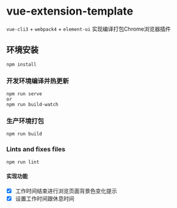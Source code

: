 # vue-extension-template
`vue-cli3` + `webpack4` + `element-ui`  实现编译打包Chrome浏览器插件

## 环境安装
```
npm install
```

### 开发环境编译并热更新
```
npm run serve
or
npm run build-watch
```

### 生产环境打包
```
npm run build
```

### Lints and fixes files
```
npm run lint
```

#### 实现功能
-   [x] 工作时间结束进行浏览页面背景色变化提示
-   [x] 设置工作时间跟休息时间